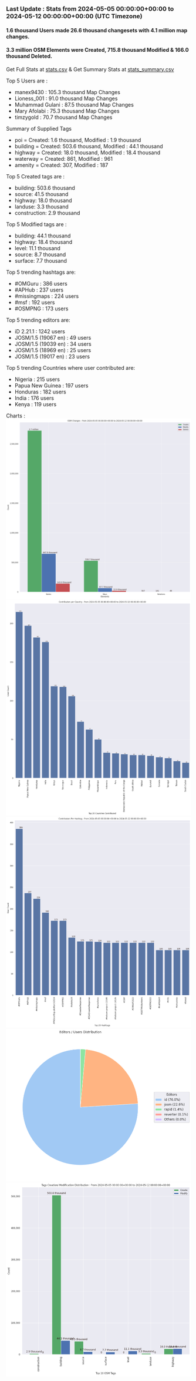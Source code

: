 ### Last Update : Stats from 2024-05-05 00:00:00+00:00 to 2024-05-12 00:00:00+00:00 (UTC Timezone)

#### 1.6 thousand Users made 26.6 thousand changesets with 4.1 million map changes.
#### 3.3 million OSM Elements were Created, 715.8 thousand Modified & 166.0 thousand Deleted.
Get Full Stats at [stats.csv](/stats/hotosm/Weekly/stats.csv)
 & Get Summary Stats at [stats_summary.csv](/stats/hotosm/Weekly/stats_summary.csv)

Top 5 Users are : 
- manex9430 : 105.3 thousand Map Changes
- Lioness_001 : 91.0 thousand Map Changes
- Muhammad Gulani : 87.5 thousand Map Changes
- Mary Afolabi : 75.3 thousand Map Changes
- timzygold : 70.7 thousand Map Changes

Summary of Supplied Tags
- poi = Created: 1.6 thousand, Modified : 1.9 thousand
- building = Created: 503.6 thousand, Modified : 44.1 thousand
- highway = Created: 18.0 thousand, Modified : 18.4 thousand
- waterway = Created: 861, Modified : 961
- amenity = Created: 307, Modified : 187


Top 5 Created tags are :
- building: 503.6 thousand
- source: 41.5 thousand
- highway: 18.0 thousand
- landuse: 3.3 thousand
- construction: 2.9 thousand


Top 5 Modified tags are :
- building: 44.1 thousand
- highway: 18.4 thousand
- level: 11.1 thousand
- source: 8.7 thousand
- surface: 7.7 thousand


Top 5 trending hashtags are:
- #OMGuru : 386 users
- #APHub : 237 users
- #missingmaps : 224 users
- #msf : 192 users
- #OSMPNG : 173 users


Top 5 trending editors are:
- iD 2.21.1 : 1242 users
- JOSM/1.5 (19067 en) : 49 users
- JOSM/1.5 (19039 en) : 34 users
- JOSM/1.5 (18969 en) : 25 users
- JOSM/1.5 (19017 en) : 23 users


Top 5 trending Countries where user contributed are:
- Nigeria : 215 users
- Papua New Guinea : 197 users
- Honduras : 182 users
- India : 176 users
- Kenya : 119 users


 Charts : 
![Alt text](./stats_osm_changes.png) 
![Alt text](./stats_users_per_country.png) 
![Alt text](./stats_users_per_hashtag.png) 
![Alt text](./stats_editors_pie_chart.png) 
![Alt text](./stats_tags.png) 
